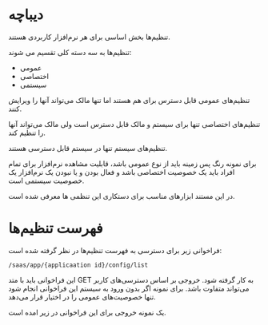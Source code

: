 # دیباچه

تنظیم‌ها بخش اساسی برای هر نرم‌افزار کاربردی هستند. 

تنظیم‌ها به سه دسته کلی تقسیم می شوند:

- عمومی
- اختصاصی
- سیستمی

تنظیم‌های عمومی قابل دسترس برای هم هستند اما تنها مالک می‌تواند آنها را ویرایش کنند.

تنظیم‌های اختصاصی تنها برای سیستم و مالک قابل دسترس است ولی مالک می‌تواند آنها را تنظیم کند.

تنظیم‌های سیستم تنها در سیستم قابل دسترسی هستند.

برای نمونه رنگ پس زمینه باید از نوع عمومی باشد، قابلیت مشاهده نرم‌افزار برای تمام افراد باید یک خصوصیت اختصاصی باشد و فعال بودن و یا نبودن یک نرم‌افزار یک خصوصیت سیستمی است.

در این مستند ابزارهای مناسب برای دستکاری این تنظمی ها معرفی شده است.

# فهرست  تنظیم‌ها

فراخوانی زیر برای دسترسی به فهرست تنظیم‌ها در نظر گرفته شده است:

	/saas/app/{applicaation id}/config/list

این فراخوانی باید با متد GET به کار گرفته شود. خروجی بر اساس دسترسی‌های کاربر می‌تواند متفاوت باشد. برای نمونه اگر بدون ورود به سیستم این فراخوانی انجام شود تنها خصوصیت‌های عمومی را در اختیار قرار می‌دهد.

یک نمونه خروجی برای این فراخوانی در زیر امده است.

